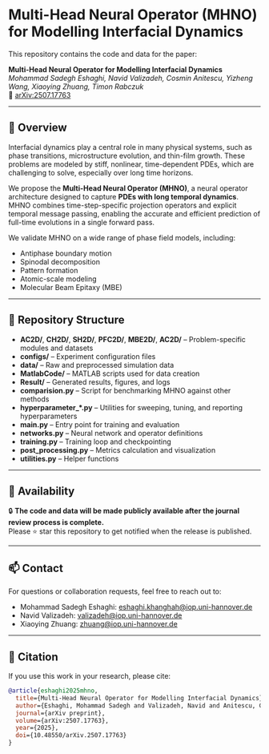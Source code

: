 # Multi-Head Neural Operator (MHNO) for Modelling Interfacial Dynamics

This repository contains the code and data for the paper:

**Multi-Head Neural Operator for Modelling Interfacial Dynamics**  
*Mohammad Sadegh Eshaghi, Navid Valizadeh, Cosmin Anitescu, Yizheng Wang, Xiaoying Zhuang, Timon Rabczuk*  
📄 [arXiv:2507.17763](https://doi.org/10.48550/arXiv.2507.17763)

---

## 🧠 Overview

Interfacial dynamics play a central role in many physical systems, such as phase transitions, microstructure evolution, and thin-film growth. These problems are modeled by stiff, nonlinear, time-dependent PDEs, which are challenging to solve, especially over long time horizons.

We propose the **Multi-Head Neural Operator (MHNO)**, a neural operator architecture designed to capture **PDEs with long temporal dynamics**. MHNO combines time-step-specific projection operators and explicit temporal message passing, enabling the accurate and efficient prediction of full-time evolutions in a single forward pass.

We validate MHNO on a wide range of phase field models, including:
- Antiphase boundary motion
- Spinodal decomposition
- Pattern formation
- Atomic-scale modeling
- Molecular Beam Epitaxy (MBE)

---

## 📁 Repository Structure
- **AC2D/**, **CH2D/**, **SH2D/**, **PFC2D/**, **MBE2D/**, **AC2D/** – Problem-specific modules and datasets  
- **configs/** – Experiment configuration files  
- **data/** – Raw and preprocessed simulation data  
- **MatlabCode/** – MATLAB scripts used for data creation 
- **Result/** – Generated results, figures, and logs  
- **comparision.py** – Script for benchmarking MHNO against other methods  
- **hyperparameter\_*.py** – Utilities for sweeping, tuning, and reporting hyperparameters  
- **main.py** – Entry point for training and evaluation  
- **networks.py** – Neural network and operator definitions  
- **training.py** – Training loop and checkpointing  
- **post\_processing.py** – Metrics calculation and visualization  
- **utilities.py** – Helper functions 


---

## 📢 Availability

🔒 **The code and data will be made publicly available after the journal review process is complete.**  
Please ⭐ star this repository to get notified when the release is published.

---

## 📫 Contact

For questions or collaboration requests, feel free to reach out to:  
- Mohammad Sadegh Eshaghi: eshaghi.khanghah@iop.uni-hannover.de
- Navid Valizadeh: valizadeh@iop.uni-hannover.de
- Xiaoying Zhuang: zhuang@iop.uni-hannover.de

---

## 📘 Citation

If you use this work in your research, please cite:

```bibtex
@article{eshaghi2025mhno,
  title={Multi-Head Neural Operator for Modelling Interfacial Dynamics},
  author={Eshaghi, Mohammad Sadegh and Valizadeh, Navid and Anitescu, Cosmin and Wang, Yizheng and Zhuang, Xiaoying and Rabczuk, Timon},
  journal={arXiv preprint},
  volume={arXiv:2507.17763},
  year={2025},
  doi={10.48550/arXiv.2507.17763}
}
